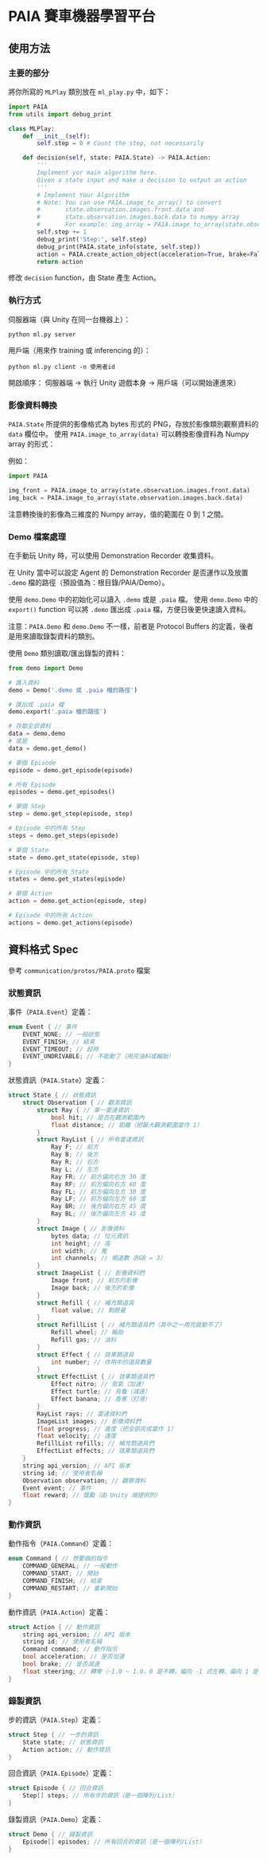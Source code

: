 # PAIA 賽車機器學習平台

## 使用方法

### 主要的部分
將你所寫的 `MLPlay` 類別放在 `ml_play.py` 中，如下：
```python
import PAIA
from utils import debug_print

class MLPlay:
    def __init__(self):
        self.step = 0 # Count the step, not necessarily

    def decision(self, state: PAIA.State) -> PAIA.Action:
        '''
        Implement yor main algorithm here.
        Given a state input and make a decision to output an action
        '''
        # Implement Your Algorithm
        # Note: You can use PAIA.image_to_array() to convert
        #       state.observation.images.front.data and 
        #       state.observation.images.back.data to numpy array
        #       For example: img_array = PAIA.image_to_array(state.observation.images.front.data)
        self.step += 1
        debug_print('Step:', self.step)
        debug_print(PAIA.state_info(state, self.step))
        action = PAIA.create_action_object(acceleration=True, brake=False, steering=0.0)
        return action
```
修改 `decision` function，由 State 產生 Action。

### 執行方式
伺服器端（與 Unity 在同一台機器上）：
```
python ml.py server
```

用戶端（用來作 training 或 inferencing 的）：
```
python ml.py client -n 使用者id
```

開啟順序：
伺服器端 -> 執行 Unity 遊戲本身 -> 用戶端（可以開始連進來）


### 影像資料轉換
`PAIA.State` 所提供的影像格式為 bytes 形式的 PNG，存放於影像類別觀察資料的 `data` 欄位中。
使用 `PAIA.image_to_array(data)` 可以轉換影像資料為 Numpy array 的形式：

例如：
```python
import PAIA

img_front = PAIA.image_to_array(state.observation.images.front.data)
img_back = PAIA.image_to_array(state.observation.images.back.data)
```
注意轉換後的影像為三維度的 Numpy array，值的範圍在 0 到 1 之間。

### Demo 檔案處理
在手動玩 Unity 時，可以使用 Demonstration Recorder 收集資料。

在 Unity 當中可以設定 Agent 的 Demonstration Recorder
是否運作以及放置 `.demo` 檔的路徑（預設值為：根目錄/PAIA/Demo）。

使用 `demo.Demo` 中的初始化可以讀入 `.demo` 或是 `.paia` 檔。
使用 `demo.Demo` 中的 `export()` function 可以將 `.demo` 匯出成 `.paia` 檔，方便日後更快速讀入資料。

注意：`PAIA.Demo` 和 `demo.Demo` 不一樣，前者是 Protocol Buffers 的定義，後者是用來讀取錄製資料的類別。

使用 `Demo` 類別讀取/匯出錄製的資料：
```python
from demo import Demo

# 匯入資料
demo = Demo('.demo 或 .paia 檔的路徑')

# 匯出成 .paia 檔
demo.export('.paia 檔的路徑')

# 存取全部資料
data = demo.demo
# 或是
data = demo.get_demo()

# 單個 Episode
episode = demo.get_episode(episode)

# 所有 Episode
episodes = demo.get_episodes()

# 單個 Step
step = demo.get_step(episode, step)

# Episode 中的所有 Step
steps = demo.get_steps(episode)

# 單個 State
state = demo.get_state(episode, step)

# Episode 中的所有 State
states = demo.get_states(episode)

# 單個 Action
action = demo.get_action(episode, step)

# Episode 中的所有 Action
actions = demo.get_actions(episode)
```

## 資料格式 Spec
參考 `communication/protos/PAIA.proto` 檔案

### 狀態資訊
事件（`PAIA.Event`）定義：
```C++
enum Event { // 事件
	EVENT_NONE; // 一般狀態
	EVENT_FINISH; // 結束
	EVENT_TIMEOUT; // 超時
	EVENT_UNDRIVABLE; // 不能動了（用完油料或輪胎）
}
```

狀態資訊（`PAIA.State`）定義：
```C++
struct State { // 狀態資訊
	struct Observation { // 觀測資訊
		struct Ray { // 單一雷達資訊
			bool hit; // 是否在觀測範圍內
			float distance; // 距離（把最大觀測範圍當作 1）
		}
		struct RayList { // 所有雷達資訊
			Ray F; // 前方
			Ray B; // 後方
			Ray R; // 右方
			Ray L; // 左方
			Ray FR; // 前方偏向右方 30 度
			Ray RF; // 前方偏向右方 60 度
			Ray FL; // 前方偏向左方 30 度
			Ray LF; // 前方偏向左方 60 度
			Ray BR; // 後方偏向右方 45 度
			Ray BL; // 後方偏向左方 45 度
		}
		struct Image { // 影像資料
			bytes data; // 位元資訊
			int height; // 高
			int width; // 寬
			int channels; // 頻道數（RGB = 3）
		}
		struct ImageList { // 影像資料們
			Image front; // 前方的影像
			Image back; // 後方的影像
		}
		struct Refill { // 補充類道具
			float value; // 剩餘量
		}
		struct RefillList { // 補充類道具們（其中之一用完就動不了）
			Refill wheel; // 輪胎
			Refill gas; // 油料
		}
		struct Effect { // 效果類道具
			int number; // 作用中的道具數量
		}
		struct EffectList { // 效果類道具們
			Effect nitro; // 氮氣（加速）
			Effect turtle; // 烏龜（減速）
			Effect banana; // 香蕉（打滑）
		}
		RayList rays; // 雷達資料們
		ImageList images; // 影像資料們
		float progress; // 進度（把全部完成當作 1）
		float velocity; // 速度
		RefillList refills; // 補充類道具們
		EffectList effects; // 效果類道具們
	}
	string api_version; // API 版本
	string id; // 使用者名稱
	Observation observation; // 觀察資料
	Event event; // 事件
	float reward; // 獎勵（由 Unity 端提供的）
}
```

### 動作資訊
動作指令（`PAIA.Command`）定義：
```C++
enum Command { // 想要做的指令
	COMMAND_GENERAL; // 一般動作
	COMMAND_START; // 開始
	COMMAND_FINISH; // 結束
	COMMAND_RESTART; // 重新開始
}
```

動作資訊（`PAIA.Action`）定義：
```C++
struct Action { // 動作資訊
	string api_version; // API 版本
	string id; // 使用者名稱
	Command command; // 動作指令
	bool acceleration; // 是否加速
	bool brake; // 是否減速
	float steering; // 轉彎（-1.0 ~ 1.0，0 是不轉，偏向 -1 式左轉，偏向 1 是右轉）
}
```

### 錄製資訊
步的資訊（`PAIA.Step`）定義：
```C++
struct Step { // 一步的資訊
	State state; // 狀態資訊
	Action action; // 動作資訊
}
```

回合資訊（`PAIA.Episode`）定義：
```C++
struct Episode { // 回合資訊
	Step[] steps; // 所有步的資訊（是一個陣列/List）
}
```

錄製資訊（`PAIA.Demo`）定義：
```C++
struct Demo { // 錄製資訊
	Episode[] episodes; // 所有回合的資訊（是一個陣列/List）
}
```